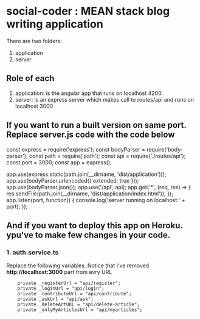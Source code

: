 # social-coder :  MEAN stack blog writing application

There are two folders:

1) application
2) server

## Role of each

1) application: is the angular app that runs on localhost 4200
2) server: is an express server which makes call to routes/api and runs on localhost 3000

## If you want to run a built version on same port. Replace server.js code with the code below

const express = require('express');
const bodyParser = require('body-parser');
const path = require('path');
const api = require('./routes/api');
const port = 3000;
const app = express();

app.use(express.static(path.join(__dirname, 'dist/application')));
app.use(bodyParser.urlencoded({ extended: true }));
app.use(bodyParser.json());
app.use('/api', api);
app.get('*', (req, res) => {
    res.sendFile(path.join(__dirname, 'dist/application/index.html'));
});
app.listen(port, function() {
    console.log('server running on localhost:' + port);
});

## And if you want to deploy this app on Heroku. ypu've to make few changes in your code.

### 1. auth.service.ts
Replace the following variables. Notice that I've removed **http://localhost:3000** part from evry URL
```
    private _registerUrl = "api/register";
    private _loginUrl = "api/login";
    private _contributeUrl = "api/contribute";
    private _askUrl = "api/ask";
    private _deleteArtURL = "api/delete-article";
    private _onlyMyArticlesUrl = "api/myarticles";
```


